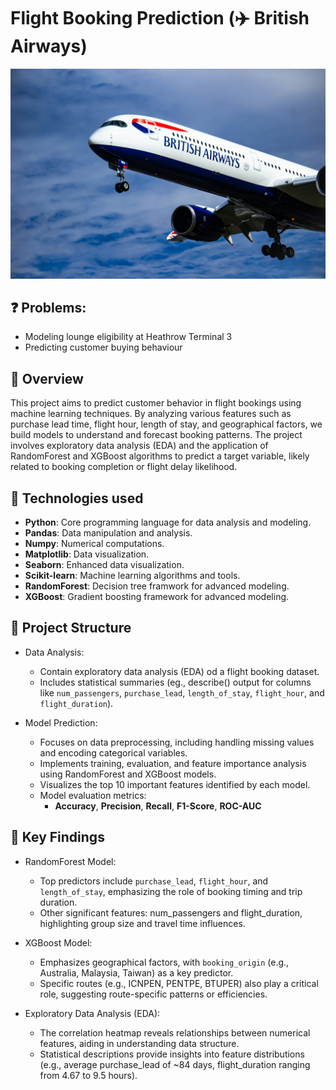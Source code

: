 # Flight Booking Prediction (✈️ British Airways)

![image alt](https://github.com/parthgiht/British-Airways-Customer-Buying-Behavior-Prediction/blob/a6f9588ab2d310d6e45dc895e1073959a0191bc6/British%20Airways-1.jpg)

## ❓ Problems:
-  Modeling	lounge	eligibility	at	Heathrow	Terminal	3
-  Predicting	customer	buying	behaviour

## 🎯 Overview 
This project aims to predict customer behavior in flight bookings using machine learning techniques. By analyzing various features such as purchase lead time, flight hour, length of stay, and geographical factors, we build models to understand and forecast booking patterns. The project involves exploratory data analysis (EDA) and the application of RandomForest and XGBoost algorithms to predict a target variable, likely related to booking completion or flight delay likelihood.

## 🧠 Technologies used 
- **Python**: Core programming language for data analysis and modeling.
- **Pandas**: Data manipulation and analysis.
- **Numpy**: Numerical computations.
- **Matplotlib**: Data visualization.
- **Seaborn**: Enhanced data visualization.
- **Scikit-learn**: Machine learning algorithms and tools.
- **RandomForest**: Decision tree framwork for advanced modeling.
- **XGBoost**: Gradient boosting framework for advanced modeling.


## 📁 Project Structure
- Data Analysis:
  - Contain exploratory data analysis (EDA) od a flight booking dataset.
  - Includes statistical summaries (eg., describe() output for columns like `num_passengers`, `purchase_lead`, `length_of_stay`, `flight_hour`, and `flight_duration`).
 
- Model Prediction:
   - Focuses on data preprocessing, including handling missing values and encoding categorical variables.
   - Implements training, evaluation, and feature importance analysis using RandomForest and XGBoost models.
   - Visualizes the top 10 important features identified by each model.
   - Model evaluation metrics:
      - **Accuracy**, **Precision**, **Recall**, **F1-Score**, **ROC-AUC**


## 🔑 Key Findings 
- RandomForest Model:
   - Top predictors include `purchase_lead`, `flight_hour`, and `length_of_stay`, emphasizing the role of booking timing and trip duration.
   - Other significant features: num_passengers and flight_duration, highlighting group size and travel time influences.

- XGBoost Model:
   - Emphasizes geographical factors, with `booking_origin` (e.g., Australia, Malaysia, Taiwan) as a key predictor.
   - Specific routes (e.g., ICNPEN, PENTPE, BTUPER) also play a critical role, suggesting route-specific patterns or efficiencies.
 
- Exploratory Data Analysis (EDA):
   - The correlation heatmap reveals relationships between numerical features, aiding in understanding data structure.
   - Statistical descriptions provide insights into feature distributions (e.g., average purchase_lead of ~84 days, flight_duration ranging from 4.67 to 9.5 hours).
 
     
